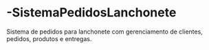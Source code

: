 # -SistemaPedidosLanchonete
Sistema de pedidos para lanchonete com gerenciamento de clientes, pedidos, produtos e entregas.
